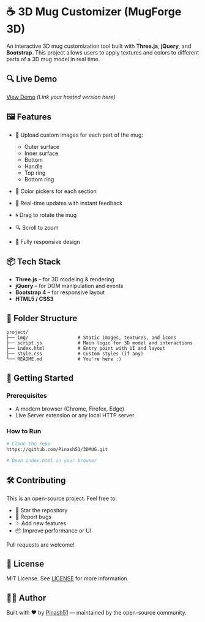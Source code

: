 # ☕ 3D Mug Customizer (MugForge 3D)

An interactive 3D mug customization tool built with **Three.js**, **jQuery**, and **Bootstrap**. This project allows users to apply textures and colors to different parts of a 3D mug model in real time.

## 🔍 Live Demo

[View Demo](https://3dmug.netlify.app/) *(Link your hosted version here)*

## 🖼 Features

* 🎨 Upload custom images for each part of the mug:

  * Outer surface
  * Inner surface
  * Bottom
  * Handle
  * Top ring
  * Bottom ring
* 🧱 Color pickers for each section
* 🔁 Real-time updates with instant feedback
* 🌀 Drag to rotate the mug
* 🔍 Scroll to zoom
* 📱 Fully responsive design

## 📦 Tech Stack

* **Three.js** – for 3D modeling & rendering
* **jQuery** – for DOM manipulation and events
* **Bootstrap 4** – for responsive layout
* **HTML5 / CSS3**

## 📁 Folder Structure

```
project/
├── img/                  # Static images, textures, and icons
├── script.js             # Main logic for 3D model and interactions
├── index.html            # Entry point with UI and layout
├── style.css             # Custom styles (if any)
└── README.md             # You're here :)
```

## 🚀 Getting Started

### Prerequisites

* A modern browser (Chrome, Firefox, Edge)
* Live Server extension or any local HTTP server

### How to Run

```bash
# Clone the repo
https://github.com/Pinash51/3DMUG.git

# Open index.html in your browser
```

## 🛠 Contributing

This is an open-source project. Feel free to:

* 🌟 Star the repository
* 🐛 Report bugs
* ✨ Add new features
* 📦 Improve performance or UI

Pull requests are welcome!

## 📄 License

MIT License. See [LICENSE](LICENSE) for more information.

## 👨‍💻 Author

Built with ❤️ by [Pinash51](https://github.com/Pinash51) — maintained by the open-source community.

